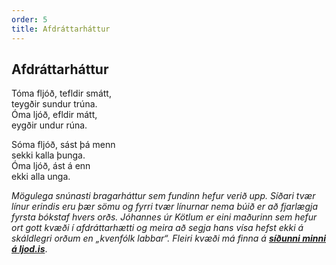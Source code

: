 ```yaml
---
order: 5
title: Afdráttarháttur
---
```


## Afdráttarháttur
  
Tóma fljóð, tefldir smátt,  
teygðir sundur trúna.  
Óma ljóð, efldir mátt,  
eygðir undur rúna.

Sóma fljóð, sást þá menn  
sekki kalla þunga.  
Óma ljóð, ást á enn  
ekki alla unga.

*Mögulega snúnasti bragarháttur sem fundinn hefur verið upp. Síðari tvær línur erindis eru þær sömu og fyrri tvær línurnar nema búið er að fjarlægja fyrsta bókstaf hvers orðs. Jóhannes úr Kötlum er eini maðurinn sem hefur ort gott kvæði í afdráttarhætti og meira að segja hans vísa hefst ekki á skáldlegri orðum en „kvenfólk labbar“. Fleiri kvæði má finna á* ***[síðunni minni á ljod.is](http://www.ljod.is/index.php/ljod/view_poet/3763)***.
